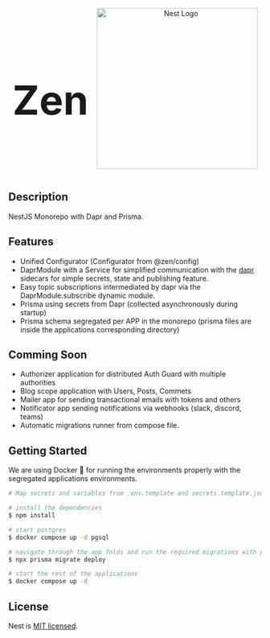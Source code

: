 <div style="display:flex; justify-content: space-around; align-items: center">
  <h2 style="font-size: 5rem;">Zen</h2>
  <p align="center">
    <a href="http://nestjs.com/" target="blank"><img src="https://nestjs.com/img/logo_text.svg" width="320" alt="Nest Logo" /></a>
  </p>
</div>

## Description

NestJS Monorepo with Dapr and Prisma.

## Features

- Unified Configurator (Configurator from @zen/config)
- DaprModule with a Service for simplified communication with the [dapr](https://dapr.io/) sidecars for simple secrets, state and publishing feature.
- Easy topic subscriptions intermediated by dapr via the DaprModule.subscribe dynamic module.
- Prisma using secrets from Dapr (collected asynchronously during startup)
- Prisma schema segregated per APP in the monorepo (prisma files are inside the applications corresponding directory)

## Comming Soon

- Authorizer application for distributed Auth Guard with multiple authorities
- Blog scope application with Users, Posts, Commets
- Mailer app for sending transactional emails with tokens and others
- Notificator app sending notifications via webhooks (slack, discord, teams)
- Automatic migrations runner from compose file.

## Getting Started

We are using Docker 🐋 for running the environments properly with the segregated applications environments.

```bash
# Map secrets and variables from .env.template and secrets.template.json

# install the dependencies
$ npm install

# start postgres
$ docker compose up -d pgsql

# navigate through the app folds and run the required migrations with prisma
$ npx prisma migrate deploy

# start the rest of the applications
$ docker compose up -d
```
## License

Nest is [MIT licensed](LICENSE).
